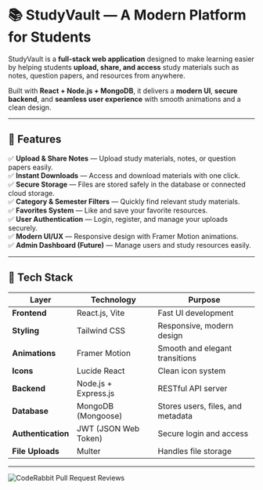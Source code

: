 # 📚 StudyVault — A Modern Platform for Students

StudyVault is a **full-stack web application** designed to make learning easier by helping students **upload, share, and access** study materials such as notes, question papers, and resources from anywhere.

Built with **React + Node.js + MongoDB**, it delivers a **modern UI**, **secure backend**, and **seamless user experience** with smooth animations and a clean design.

---

## 🚀 Features

✅ **Upload & Share Notes** — Upload study materials, notes, or question papers easily.  
✅ **Instant Downloads** — Access and download materials with one click.  
✅ **Secure Storage** — Files are stored safely in the database or connected cloud storage.  
✅ **Category & Semester Filters** — Quickly find relevant study materials.  
✅ **Favorites System** — Like and save your favorite resources.  
✅ **User Authentication** — Login, register, and manage your uploads securely.  
✅ **Modern UI/UX** — Responsive design with Framer Motion animations.  
✅ **Admin Dashboard (Future)** — Manage users and study resources easily.

---

## 🧩 Tech Stack

| Layer | Technology | Purpose |
|-------|-------------|----------|
| **Frontend** | React.js, Vite | Fast UI development |
| **Styling** | Tailwind CSS | Responsive, modern design |
| **Animations** | Framer Motion | Smooth and elegant transitions |
| **Icons** | Lucide React | Clean icon system |
| **Backend** | Node.js + Express.js | RESTful API server |
| **Database** | MongoDB (Mongoose) | Stores users, files, and metadata |
| **Authentication** | JWT (JSON Web Token) | Secure login and access |
| **File Uploads** | Multer | Handles file storage |

---

![CodeRabbit Pull Request Reviews](https://img.shields.io/coderabbit/prs/github/Harsh-Koundal/studyVault?utm_source=oss&utm_medium=github&utm_campaign=Harsh-Koundal%2FstudyVault&labelColor=171717&color=FF570A&link=https%3A%2F%2Fcoderabbit.ai&label=CodeRabbit+Reviews)

